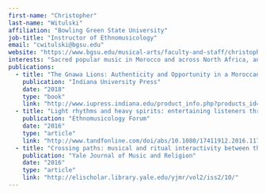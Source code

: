 ```yaml
---
first-name: "Christopher"
last-name: "Witulski"
affiliation: "Bowling Green State University"
job-title: "Instructor of Ethnomusicology"
email: "cwitulski@bgsu.edu"
website: "https://www.bgsu.edu/musical-arts/faculty-and-staff/christopher-witulski.html"
interests: "Sacred popular music in Morocco and across North Africa, analytical methodologies, gnawa music, and authenticity"
publications:
  - title: "The Gnawa Lions: Authenticity and Opportunity in a Moroccan Ritual Music"
    publication: "Indiana University Press"
    date: "2018"
    type: "book"
    link: "http://www.iupress.indiana.edu/product_info.php?products_id=809277"
  - title: "Light rhythms and heavy spirits: entertaining listeners through gnawa musical and ritual adaptations in Morocco"
    publication: "Ethnomusicology Forum"
    date: "2016"
    type: "article"
    link: "http://www.tandfonline.com/doi/abs/10.1080/17411912.2016.1177463?journalCode=remf20"
  - title: "Crossing paths: musical and ritual interactivity between the ḥamadsha and gnawa in Sidi Ali, Morocco"
    publication: "Yale Journal of Music and Religion"
    date: "2016"
    type: "article"
    link: "http://elischolar.library.yale.edu/yjmr/vol2/iss2/10/"
---
```


